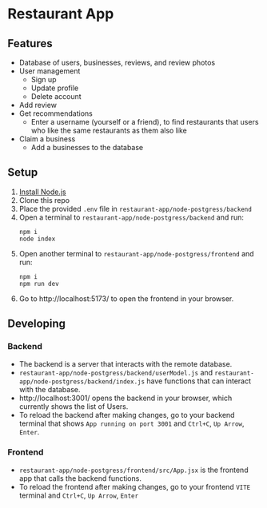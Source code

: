 # Restaurant App

## Features
- Database of users, businesses, reviews, and review photos
- User management
    - Sign up
    - Update profile
    - Delete account
- Add review
- Get recommendations
    - Enter a username (yourself or a friend), to find restaurants that users who like the same restaurants as them also like
- Claim a business 
    - Add a businesses to the database



## Setup
1. [Install Node.js](https://nodejs.org/en/download/package-manager)
1. Clone this repo
1. Place the provided `.env` file in `restaurant-app/node-postgress/backend`
1. Open a terminal to `restaurant-app/node-postgress/backend` and run:
    ```
    npm i
    node index
    ```
1. Open another terminal to `restaurant-app/node-postgress/frontend` and run:
    ```
    npm i
    npm run dev
    ```
1. Go to http://localhost:5173/ to open the frontend in your browser.

## Developing
### Backend
- The backend is a server that interacts with the remote database.
- `restaurant-app/node-postgress/backend/userModel.js` and `restaurant-app/node-postgress/backend/index.js` have functions that can interact with the database.
- http://localhost:3001/ opens the backend in your browser, which currently shows the list of Users.
- To reload the backend after making changes, go to your backend terminal that shows `App running on port 3001`  and `Ctrl+C`, `Up Arrow`, `Enter`.
### Frontend
- `restaurant-app/node-postgress/frontend/src/App.jsx` is the frontend app that calls the backend  functions.
- To reload the frontend after making changes, go to your frontend `VITE` terminal and `Ctrl+C`, `Up Arrow`, `Enter`